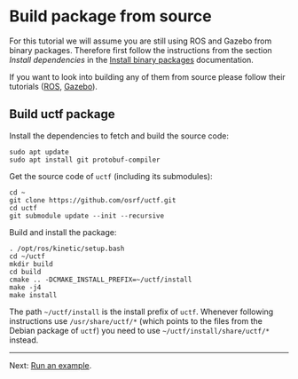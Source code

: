 # Build package from source

For this tutorial we will assume you are still using ROS and Gazebo from binary packages.
Therefore first follow the instructions from the section *Install dependencies* in the [Install binary packages](../install_binary/readme.md) documentation.

If you want to look into building any of them from source please follow their tutorials ([ROS](http://wiki.ros.org/kinetic/Installation/Source), [Gazebo](http://gazebosim.org/tutorials?tut=install_from_source)).

## Build uctf package

Install the dependencies to fetch and build the source code:

```console
sudo apt update
sudo apt install git protobuf-compiler
```

Get the source code of `uctf` (including its submodules):

```console
cd ~
git clone https://github.com/osrf/uctf.git
cd uctf
git submodule update --init --recursive
```

Build and install the package:

```console
. /opt/ros/kinetic/setup.bash
cd ~/uctf
mkdir build
cd build
cmake .. -DCMAKE_INSTALL_PREFIX=~/uctf/install
make -j4
make install
```

The path `~/uctf/install` is the install prefix of `uctf`.
Whenever following instructions use `/usr/share/uctf/*` (which points to the files from the Debian package of `uctf`) you need to use `~/uctf/install/share/uctf/*` instead.

---

Next: [Run an example](../run_example/readme.md).
